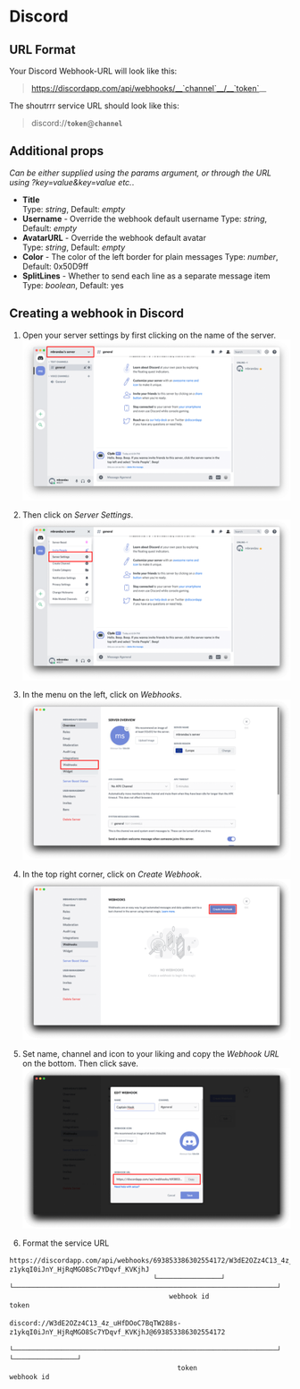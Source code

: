 # Discord

## URL Format

Your Discord Webhook-URL will look like this:
> https://discordapp.com/api/webhooks/__`channel`__/__`token`__  

The shoutrrr service URL should look like this:  
> discord://__`token`__@__`channel`__

## Additional props

*Can be either supplied using the params argument, or through the URL using ?key=value&key=value etc.*.

 * **Title**  
   Type: *string*, Default: _empty_
 * **Username** - Override the webhook default username
    Type: *string*, Default: _empty_
 * **AvatarURL** - Override the webhook default avatar  
   Type: *string*, Default: _empty_        
 * **Color** - The color of the left border for plain messages
   Type: *number*, Default: 0x50D9ff
 * **SplitLines** - Whether to send each line as a separate message item  
   Type: *boolean*, Default: yes

## Creating a webhook in Discord

1. Open your server settings by first clicking on the name of the server.
![Screenshot 1](discord/sc-1.png)

2. Then click on *Server Settings*.
![Screenshot 2](discord/sc-2.png)

3. In the menu on the left, click on *Webhooks*.
![Screenshot 3](discord/sc-3.png)

4. In the top right corner, click on *Create Webhook*.
![Screenshot 4](discord/sc-4.png)

5. Set name, channel and icon to your liking and copy the *Webhook URL* on the bottom. Then click save.
![Screenshot 5](discord/sc-5.png)

6. Format the service URL
```
https://discordapp.com/api/webhooks/693853386302554172/W3dE2OZz4C13_4z_uHfDOoC7BqTW288s-z1ykqI0iJnY_HjRqMGO8Sc7YDqvf_KVKjhJ
                                    └────────────────┘ └──────────────────────────────────────────────────────────────────┘
                                        webhook id                                    token

discord://W3dE2OZz4C13_4z_uHfDOoC7BqTW288s-z1ykqI0iJnY_HjRqMGO8Sc7YDqvf_KVKjhJ@693853386302554172
          └──────────────────────────────────────────────────────────────────┘ └────────────────┘
                                          token                                    webhook id
```
